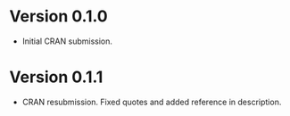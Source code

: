 # Version 0.1.0
- Initial CRAN submission.

# Version 0.1.1
- CRAN resubmission. Fixed quotes and added reference in description.